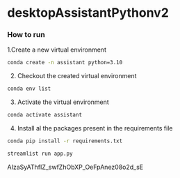 # desktopAssistantPythonv2

### How to run

1.Create a new virtual environment
```bash
conda create -n assistant python=3.10
```

2. Checkout the created virtual environment
```bash
conda env list
```

3. Activate the virtual environment
```bash
conda activate assistant 
```

4. Install al the packages present in the requirements file
```bash
conda pip install -r requirements.txt
```
```bash
streamlist run app.py
```

AIzaSyAThfIZ_swfZhObXP_OeFpAnez08o2d_sE